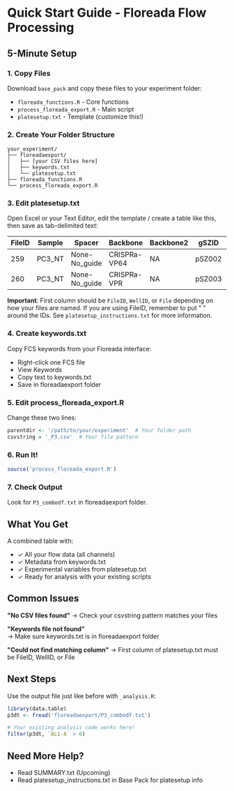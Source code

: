 # Quick Start Guide - Floreada Flow Processing

## 5-Minute Setup

### 1. Copy Files
Download `base_pack` and copy these files to your experiment folder:
- `floreada_functions.R` - Core functions
- `process_floreada_export.R` - Main script  
- `platesetup.txt` - Template (customize this!)

### 2. Create Your Folder Structure
```
your_experiment/
├── floreadaexport/
│   ├── [your CSV files here]
│   ├── keywords.txt
│   └── platesetup.txt
├── floreada_functions.R
└── process_floreada_export.R
```

### 3. Edit platesetup.txt 

Open Excel or your Text Editor, edit the template / create a table like this, then save as tab-delimited text:

| FileID | Sample | Spacer | Backbone | Backbone2 | gSZID | crRNAMOI | Stain | Cells | Protein | Description |
|--------|--------|--------|----------|-----------|-------|----------|-------|-------|---------|-------------|
| 259 | PC3_NT | None-No_guide | CRISPRa-VP64 | NA | pSZ002 | 0.5 | GFP_only | PC3 | NA | NA |
| 260 | PC3_NT | None-No_guide | CRISPRa-VPR | NA | pSZ003 | 0.5 | GFP_only | PC3 | NA | NA |

**Important**: First column should be `FileID`, `WellID`, or `File` depending on how your files are named. If you are using FileID, remember to put " " around the IDs. See `platesetup_instructions.txt` for more information.

### 4. Create keywords.txt

Copy FCS keywords from your Floreada interface: 
- Right-click one FCS file
- View Keywords
- Copy text to keywords.txt
- Save in floreadaexport folder

### 5. Edit process_floreada_export.R

Change these two lines:
```r
parentdir <- '/path/to/your/experiment'  # Your folder path
csvstring = '_P3.csv'  # Your file pattern
```

### 6. Run It!
```r
source('process_floreada_export.R')
```

### 7. Check Output
Look for `P3_combodf.txt` in floreadaexport folder.

## What You Get

A combined table with:
- ✓ All your flow data (all channels)
- ✓ Metadata from keywords.txt
- ✓ Experimental variables from platesetup.txt
- ✓ Ready for analysis with your existing scripts

## Common Issues

**"No CSV files found"**
→ Check your csvstring pattern matches your files

**"Keywords file not found"**  
→ Make sure keywords.txt is in floreadaexport folder

**"Could not find matching column"**
→ First column of platesetup.txt must be FileID, WellID, or File

## Next Steps

Use the output file just like before with `_analysis.R`:
```r
library(data.table)
p3dt <- fread('floreadaexport/P3_combodf.txt')

# Your existing analysis code works here!
filter(p3dt, `BL1-A` > 0)
```

## Need More Help?
- Read SUMMARY.txt (Upcoming)
- Read platesetup_instructions.txt in Base Pack for platesetup info
